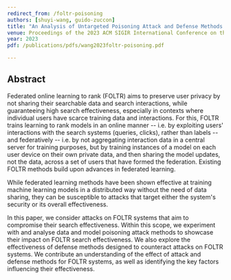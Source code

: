 ```yaml
---
redirect_from: /foltr-poisoning
authors: [shuyi-wang, guido-zuccon]
title: "An Analysis of Untargeted Poisoning Attack and Defense Methods for Federated Online Learning to Rank Systems"
venue: Proceedings of the 2023 ACM SIGIR International Conference on the Theory of Information Retrieval (ICTIR ’23)
year: 2023
pdf: /publications/pdfs/wang2023foltr-poisoning.pdf

---
```


## Abstract

Federated online learning to rank (FOLTR) aims to preserve user privacy by not sharing their searchable data and search interactions, while guaranteeing high search effectiveness, especially in contexts where individual users have scarce training data and interactions. For this, FOLTR trains learning to rank models in an online manner -- i.e. by exploiting users' interactions with the search systems (queries, clicks), rather than labels -- and federatively -- i.e. by not aggregating interaction data in a central server for training purposes, but by training instances of a model on each user device on their own private data, and then sharing the model updates, not the data, across a set of users that have formed the federation. Existing FOLTR methods build upon advances in federated learning.

While federated learning methods have been shown effective at training machine learning models in a distributed way without the need of data sharing, they can be susceptible to attacks that target either the system's security or its overall effectiveness. 

In this paper, we consider attacks on FOLTR systems that aim to compromise their search effectiveness. Within this scope, we experiment with and analyse data and model poisoning attack methods to showcase their impact on FOLTR search effectiveness. We also explore the effectiveness of defense methods designed to counteract attacks on FOLTR systems. We contribute an understanding of the effect of attack and defense methods for FOLTR systems, as well as identifying the key factors influencing their effectiveness.
